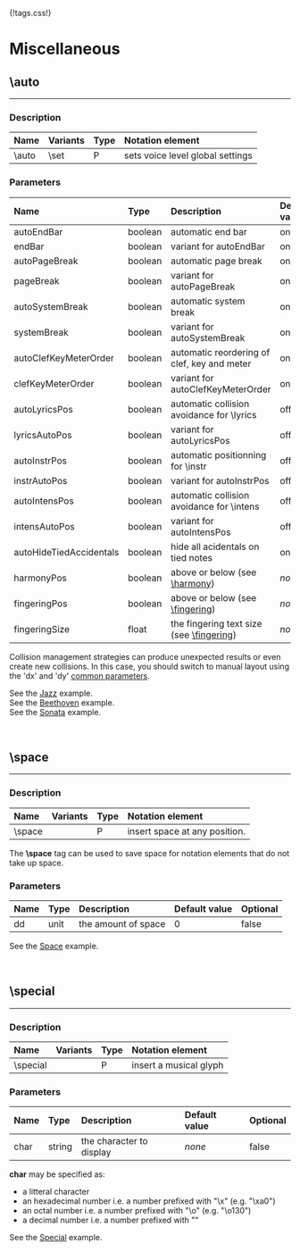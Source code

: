{!tags.css!}

# Miscellaneous


## \auto

-------

### Description

| Name | Variants | Type | Notation element |
| :----| :--------| :----| :----------------|
| \auto | \set | P | sets voice level global settings |




### Parameters

| Name        	| Type   | Description    | Default value  | Optional |
| :------------ |:-------| :--------------| :------------- | :--------| 
| autoEndBar | boolean | automatic end bar | on | true |
| endBar | boolean | variant for autoEndBar | on | true |
| autoPageBreak | boolean | automatic page break | on | true |
| pageBreak | boolean | variant for autoPageBreak | on | true |
| autoSystemBreak | boolean | automatic system break | on | true |
| systemBreak | boolean | variant for autoSystemBreak | on | true |
| autoClefKeyMeterOrder | boolean | automatic reordering of clef, key and meter | on | true |
| clefKeyMeterOrder | boolean | variant for autoClefKeyMeterOrder | on | true |
| autoLyricsPos | boolean | automatic collision avoidance for \lyrics | off | true |
| lyricsAutoPos | boolean | variant for autoLyricsPos | off | true |
| autoInstrPos | boolean | automatic positionning for \instr | off | true |
| instrAutoPos | boolean | variant for autoInstrPos | off | true |
| autoIntensPos | boolean | automatic collision avoidance for \intens | off | true |
| intensAutoPos | boolean | variant for autoIntensPos | off | true |
| autoHideTiedAccidentals | boolean | hide all acidentals on tied notes | on | true |
| harmonyPos | boolean | above or below (see [\harmony](../Text/#harmony)) | *none* | true |
| fingeringPos | boolean | above or below (see [\fingering](../Text/#fingering)) | *none* | true |
| fingeringSize | float | the fingering text size (see [\fingering](../Text/#fingering)) | *none* | true |

Collision management strategies can produce unexpected results or even create new collisions.
In this case, you should switch to manual layout using the 'dx' and 'dy' [common parameters](../../tagsparams#common-parameters).

See the [Jazz](../../../examples/allthethings/) example.<br />
See the [Beethoven](../../../examples/beethoven/) example.<br />
See the [Sonata](../../../examples/cpebach/) example.






<br />


## \space

-------

### Description

| Name | Variants | Type | Notation element |
| :----| :--------| :----| :----------------|
| \space |  | P | insert space at any position. |

The **\space** tag can be used to save space for notation elements that do not take up space.



### Parameters

| Name        	| Type   | Description    | Default value  | Optional |
| :------------ |:-------| :--------------| :------------- | :--------| 
| dd | unit | the amount of space | 0 | false |

See the [Space](../../../examples/space/) example.





<br />


## \special

-------

### Description

| Name | Variants | Type | Notation element |
| :----| :--------| :----| :----------------|
| \special |  | P | insert a musical glyph |




### Parameters

| Name        	| Type   | Description    | Default value  | Optional |
| :------------ |:-------| :--------------| :------------- | :--------| 
| char | string | the character to display | *none* | false |

**char** may be specified as:

- a litteral character
- an hexadecimal number i.e. a number prefixed with "\x" (e.g. "\xa0")
- an octal number i.e. a number prefixed with "\o" (e.g. "\o130")
- a decimal number i.e. a number prefixed with "\"

See the [Special](../../../examples/space/) example.



